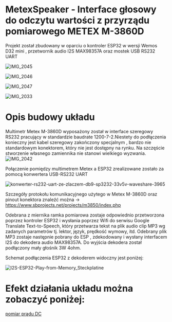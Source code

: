 # MetexSpeaker - Interface głosowy do odczytu wartości z przyrządu pomiarowego METEX M-3860D

  Projekt został zbudowany w oparciu o kontroler ESP32 w wersji Wemos D32 mini , przetwornik audio I2S MAX98357A oraz mostek USB RS232 UART

![IMG_2045](https://user-images.githubusercontent.com/17962241/168257330-691578a7-1ef5-47b8-8bc7-7c52ca28de10.JPG)

![IMG_2046](https://user-images.githubusercontent.com/17962241/168257485-fea47770-559c-4119-b77a-37aefa643c98.JPG)

![IMG_2047](https://user-images.githubusercontent.com/17962241/168257552-69bd96af-bcce-4055-86a7-1970930b09b5.JPG)

![IMG_2033](https://user-images.githubusercontent.com/17962241/168257628-a994a2a2-ac3a-4992-8603-c5b0205f6a21.JPG)

# Opis budowy układu

Multimetr Metex M-3860D wyposażony został w interface szeregowy RS232 pracujący w standardzie baudrate 1200-7-2.Niestety do podłączenia konieczny jest kabel szeregowy zakończony specjalnym , bardzo nie standardowym konektorem, który nie jest dostępny na rynku. Na szczęście stworzenie własnego zamiennika nie stanowi wielkiego wyzwania. ![IMG_2042](https://user-images.githubusercontent.com/17962241/168260033-3eba8f12-91ee-40e9-adc7-9c5a3384f749.JPG)

Połączenie pomiędzy multimetrem Metex a ESP32 zrealizowane zostało za pomocą konwertera USB-RS232 UART

![konwerter-rs232-uart-ze-zlaczem-db9-sp3232-33v5v-waveshare-3965](https://user-images.githubusercontent.com/17962241/168258839-9e9a6178-3391-491b-900b-57894c61c10e.jpg)
  
Szczegóły protokołu komunikacyjnego użytego w Metex M-3860D oraz pinout konektora znaleźć można -> https://www.sbprojects.net/projects/m3850/index.php

  Odebrana z miernika ramka pomiarowa zostaje odpowiednio przetworzona poprzez kontroler ESP32 i wysłania  poprzez Wifi do serwisu Google Translate Text-to-Speech, który przetwarza tekst na plik audio clip MP3 wg zadanych parametrów tj. lektor, język, prędkość wymowy, itd. Odebrany plik MP3 zostaje następnie pobrany do ESP , zdekodowany i wysłany interfacem I2S do dekodera audio MAX98357A. Do wyjścia dekodera został podłączony mały głośnik 3W 4ohm. 
  
  Schemat podłączenia ESP32 z dekoderem widoczny jest poniżej:

![I2S-ESP32-Play-from-Memory_Steckplatine](https://user-images.githubusercontent.com/17962241/168258586-f9c6710a-1b62-4a56-9ea9-05c532f4cdcd.png)

# Efekt działania układu można zobaczyć poniżej:
[pomiar prądu DC](https://youtu.be/sveKjSaQzWs)


